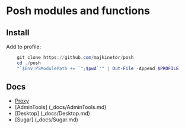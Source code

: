 
Posh modules and functions
==========================

Install
-------

Add to profile:

```Powershell
    git clone https://github.com/majkinetor/posh
    cd ./posh
    "`$Env:PSModulePath += `";$pwd`"" | Out-File -Append $PROFILE
```
     
Docs
----

- [Proxy](_docs/Proxy.md)
- [AdminTools] (_docs/AdminTools.md)
- [Desktop] (_docs/Desktop.md)
- [Sugar] (_docs/Sugar.md)
